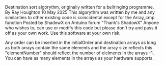Destination sort algorythm, originally written for a bellringing programme.
By Ray Houghton
10 May 2025
This algorythm was written by me and any similarities to other existing code is coincidental
except for the Array_cmp function Posted by ShadowX on Arduino forum "Thank's ShadowX"
Anyone who wishes to, can use or modify this code but please don't try 
and pass it off as your own work. Use this software at your own risk.

Any order can be inserted in the initialOrder and destination arrays as long as both arrays
contain the same elements and the array size reflects this.
"elementNumber" should reflect the number of elelments in the arrays -1. 
You can have as many elements in the arrays as your hardware supports.   
